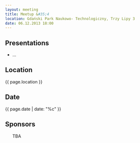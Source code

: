 ```yaml
---
layout: meeting
title: Meetup &#35;4
location: Gdański Park Naukowo- Technologiczny, Trzy Lipy 3
date: 06.12.2013 18:00
---
```

## Presentations

<ul class="presentations">
    <li>
        ...
    </li>
</ul>

## Location

{{ page.location }}

## Date

{{ page.date | date: "%c" }}

## Sponsors

<ul class="sponsors">
TBA
</ul>

